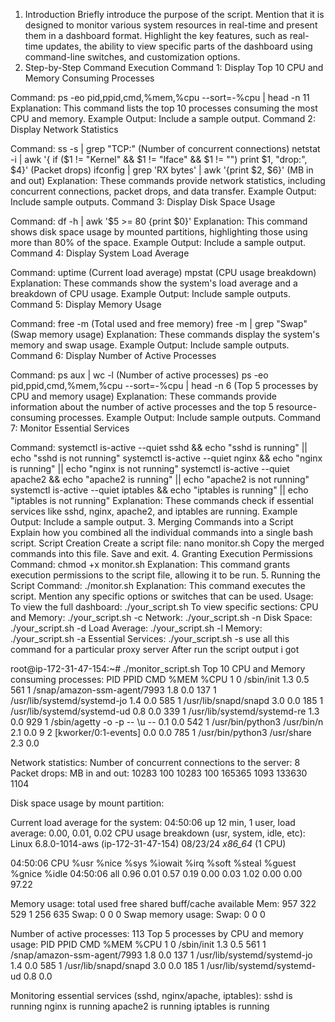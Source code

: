
1. Introduction
Briefly introduce the purpose of the script. Mention that it is designed to monitor various system resources in real-time and present them in a dashboard format. Highlight the key features, such as real-time updates, the ability to view specific parts of the dashboard using command-line switches, and customization options.
2. Step-by-Step Command Execution
Command 1: Display Top 10 CPU and Memory Consuming Processes

Command: ps -eo pid,ppid,cmd,%mem,%cpu --sort=-%cpu | head -n 11
Explanation: This command lists the top 10 processes consuming the most CPU and memory.
Example Output: Include a sample output.
Command 2: Display Network Statistics

Command:
ss -s | grep "TCP:" (Number of concurrent connections)
netstat -i | awk '{ if ($1 != "Kernel" && $1 != "Iface" && $1 != "") print $1, "drop:", $4}' (Packet drops)
ifconfig | grep 'RX bytes' | awk '{print $2, $6}' (MB in and out)
Explanation: These commands provide network statistics, including concurrent connections, packet drops, and data transfer.
Example Output: Include sample outputs.
Command 3: Display Disk Space Usage

Command: df -h | awk '$5 >= 80 {print $0}'
Explanation: This command shows disk space usage by mounted partitions, highlighting those using more than 80% of the space.
Example Output: Include a sample output.
Command 4: Display System Load Average

Command:
uptime (Current load average)
mpstat (CPU usage breakdown)
Explanation: These commands show the system's load average and a breakdown of CPU usage.
Example Output: Include sample outputs.
Command 5: Display Memory Usage

Command:
free -m (Total used and free memory)
free -m | grep "Swap" (Swap memory usage)
Explanation: These commands display the system's memory and swap usage.
Example Output: Include sample outputs.
Command 6: Display Number of Active Processes

Command:
ps aux | wc -l (Number of active processes)
ps -eo pid,ppid,cmd,%mem,%cpu --sort=-%cpu | head -n 6 (Top 5 processes by CPU and memory usage)
Explanation: These commands provide information about the number of active processes and the top 5 resource-consuming processes.
Example Output: Include sample outputs.
Command 7: Monitor Essential Services

Command:
systemctl is-active --quiet sshd && echo "sshd is running" || echo "sshd is not running"
systemctl is-active --quiet nginx && echo "nginx is running" || echo "nginx is not running"
systemctl is-active --quiet apache2 && echo "apache2 is running" || echo "apache2 is not running"
systemctl is-active --quiet iptables && echo "iptables is running" || echo "iptables is not running"
Explanation: These commands check if essential services like sshd, nginx, apache2, and iptables are running.
Example Output: Include a sample output.
3. Merging Commands into a Script
Explain how you combined all the individual commands into a single bash script.
Script Creation
Create a script file: nano monitor.sh
Copy the merged commands into this file.
Save and exit.
4. Granting Execution Permissions
Command: chmod +x monitor.sh
Explanation: This command grants execution permissions to the script file, allowing it to be run.
5. Running the Script
Command: ./monitor.sh
Explanation: This command executes the script. Mention any specific options or switches that can be used.
Usage:
To view the full dashboard: ./your_script.sh
To view specific sections:
CPU and Memory: ./your_script.sh -c
Network: ./your_script.sh -n
Disk Space: ./your_script.sh -d
Load Average: ./your_script.sh -l
Memory: ./your_script.sh -a
Essential Services: ./your_script.sh -s
use all this command for a particular proxy server
After run the script output i got 

  root@ip-172-31-47-154:~# ./monitor_script.sh 
Top 10 CPU and Memory consuming processes:
    PID    PPID CMD                         %MEM %CPU
      1       0 /sbin/init                   1.3  0.5
    561       1 /snap/amazon-ssm-agent/7993  1.8  0.0
    137       1 /usr/lib/systemd/systemd-jo  1.4  0.0
    585       1 /usr/lib/snapd/snapd         3.0  0.0
    185       1 /usr/lib/systemd/systemd-ud  0.8  0.0
    339       1 /usr/lib/systemd/systemd-re  1.3  0.0
    929       1 /sbin/agetty -o -p -- \u --  0.1  0.0
    542       1 /usr/bin/python3 /usr/bin/n  2.1  0.0
      9       2 [kworker/0:1-events]         0.0  0.0
    785       1 /usr/bin/python3 /usr/share  2.3  0.0

Network statistics:
Number of concurrent connections to the server:
8
Packet drops:
MB in and out:
10283 100
10283 100
165365 1093
133630 1104

Disk space usage by mount partition:

Current load average for the system:
 04:50:06 up 12 min,  1 user,  load average: 0.00, 0.01, 0.02
CPU usage breakdown (usr, system, idle, etc):
Linux 6.8.0-1014-aws (ip-172-31-47-154)         08/23/24        _x86_64_        (1 CPU)

04:50:06     CPU    %usr   %nice    %sys %iowait    %irq   %soft  %steal  %guest  %gnice   %idle
04:50:06     all    0.96    0.01    0.57    0.19    0.00    0.03    1.02    0.00    0.00   97.22

Memory usage:
               total        used        free      shared  buff/cache   available
Mem:             957         322         529           1         256         635
Swap:              0           0           0
Swap memory usage:
Swap:              0           0           0

Number of active processes:
113
Top 5 processes by CPU and memory usage:
    PID    PPID CMD                         %MEM %CPU
      1       0 /sbin/init                   1.3  0.5
    561       1 /snap/amazon-ssm-agent/7993  1.8  0.0
    137       1 /usr/lib/systemd/systemd-jo  1.4  0.0
    585       1 /usr/lib/snapd/snapd         3.0  0.0
    185       1 /usr/lib/systemd/systemd-ud  0.8  0.0

Monitoring essential services (sshd, nginx/apache, iptables):
sshd is running
nginx is running
apache2 is running
iptables is running








 
